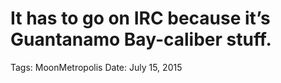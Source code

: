 # It has to go on IRC because it’s Guantanamo Bay-caliber stuff.

Tags: MoonMetropolis
Date: July 15, 2015